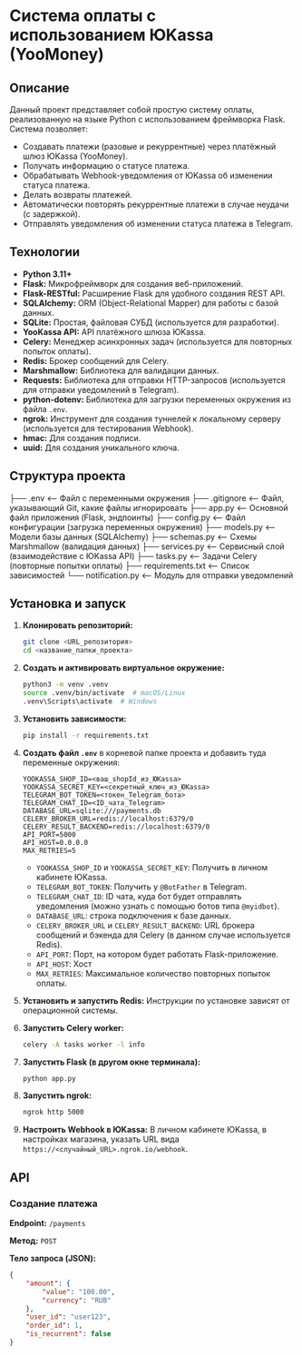 # Система оплаты с использованием ЮKassa (YooMoney)

## Описание

Данный проект представляет собой простую систему оплаты, реализованную на языке Python с использованием фреймворка Flask. Система позволяет:

*   Создавать платежи (разовые и рекуррентные) через платёжный шлюз ЮKassa (YooMoney).
*   Получать информацию о статусе платежа.
*   Обрабатывать Webhook-уведомления от ЮKassa об изменении статуса платежа.
*   Делать возвраты платежей.
*   Автоматически повторять рекуррентные платежи в случае неудачи (с задержкой).
*   Отправлять уведомления об изменении статуса платежа в Telegram.

## Технологии

*   **Python 3.11+**
*   **Flask:** Микрофреймворк для создания веб-приложений.
*   **Flask-RESTful:** Расширение Flask для удобного создания REST API.
*   **SQLAlchemy:** ORM (Object-Relational Mapper) для работы с базой данных.
*   **SQLite:** Простая, файловая СУБД (используется для разработки).
*   **YooKassa API:**  API платёжного шлюза ЮKassa.
*   **Celery:**  Менеджер асинхронных задач (используется для повторных попыток оплаты).
*   **Redis:**  Брокер сообщений для Celery.
*   **Marshmallow:**  Библиотека для валидации данных.
*   **Requests:**  Библиотека для отправки HTTP-запросов (используется для отправки уведомлений в Telegram).
*   **python-dotenv:**  Библиотека для загрузки переменных окружения из файла `.env`.
*   **ngrok:**  Инструмент для создания туннелей к локальному серверу (используется для тестирования Webhook).
*   **hmac:** Для создания подписи.
*   **uuid:** Для создания уникального ключа.

## Структура проекта
├── .env <-- Файл с переменными окружения 
├── .gitignore <-- Файл, указывающий Git, какие файлы игнорировать
├── app.py <-- Основной файл приложения (Flask, эндпоинты)
├── config.py <-- Файл конфигурации (загрузка переменных окружения)
├── models.py <-- Модели базы данных (SQLAlchemy)
├── schemas.py <-- Схемы Marshmallow (валидация данных)
├── services.py <-- Сервисный слой (взаимодействие с ЮKassa API)
├── tasks.py <-- Задачи Celery (повторные попытки оплаты)
├── requirements.txt <-- Список зависимостей
└── notification.py <-- Модуль для отправки уведомлений


## Установка и запуск

1.  **Клонировать репозиторий:**

    ```bash
    git clone <URL_репозитория>
    cd <название_папки_проекта>
    ```

2.  **Создать и активировать виртуальное окружение:**

    ```bash
    python3 -m venv .venv
    source .venv/bin/activate  # macOS/Linux
    .venv\Scripts\activate  # Windows
    ```

3.  **Установить зависимости:**

    ```bash
    pip install -r requirements.txt
    ```

4.  **Создать файл `.env`** в корневой папке проекта и добавить туда переменные окружения:

    ```
    YOOKASSA_SHOP_ID=<ваш_shopId_из_ЮKassa>
    YOOKASSA_SECRET_KEY=<секретный_ключ_из_ЮKassa>
    TELEGRAM_BOT_TOKEN=<токен_Telegram_бота>
    TELEGRAM_CHAT_ID=<ID_чата_Telegram>
    DATABASE_URL=sqlite:///payments.db
    CELERY_BROKER_URL=redis://localhost:6379/0
    CELERY_RESULT_BACKEND=redis://localhost:6379/0
    API_PORT=5000
    API_HOST=0.0.0.0
    MAX_RETRIES=5
    ```

    *   `YOOKASSA_SHOP_ID` и `YOOKASSA_SECRET_KEY`:  Получить в личном кабинете ЮKassa.
    *   `TELEGRAM_BOT_TOKEN`:  Получить у `@BotFather` в Telegram.
    *   `TELEGRAM_CHAT_ID`:  ID чата, куда бот будет отправлять уведомления (можно узнать с помощью ботов типа `@myidbot`).
    *   `DATABASE_URL`: строка подключения к базе данных.
    *   `CELERY_BROKER_URL` и `CELERY_RESULT_BACKEND`:  URL брокера сообщений и бэкенда для Celery (в данном случае используется Redis).
    *   `API_PORT`:  Порт, на котором будет работать Flask-приложение.
    *   `API_HOST`: Хост
    *   `MAX_RETRIES`:  Максимальное количество повторных попыток оплаты.

5.  **Установить и запустить Redis:**  Инструкции по установке зависят от операционной системы.

6.  **Запустить Celery worker:**

    ```bash
    celery -A tasks worker -l info
    ```

7.  **Запустить Flask (в другом окне терминала):**

    ```bash
    python app.py
    ```

8.  **Запустить ngrok:**

    ```bash
    ngrok http 5000
    ```

9.  **Настроить Webhook в ЮKassa:**  В личном кабинете ЮKassa, в настройках магазина, указать URL вида `https://<случайный_URL>.ngrok.io/webhook`.

## API

### Создание платежа

**Endpoint:**  `/payments`

**Метод:**  `POST`

**Тело запроса (JSON):**

```json
{
    "amount": {
        "value": "100.00",
        "currency": "RUB"
    },
    "user_id": "user123",
    "order_id": 1,
    "is_recurrent": false
}

